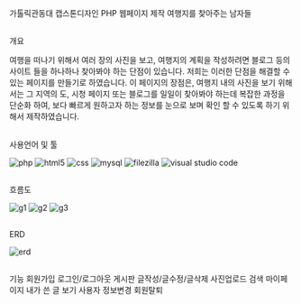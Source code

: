 가톨릭관동대 캡스톤디자인 PHP 웹페이지 제작
여행지를 찾아주는 남자들
##

개요 

여행을 떠나기 위해서 여러 장의 사진을 보고,
여행지의 계획을 작성하려면 블로그 등의 사이트 들을 하나하나 찾아봐야 하는 단점이 있습니다. 
저희는 이러한 단점을 해결할 수 있는 페이지를 만들기로 하였습니다. 
이 페이지의 장점은, 여행지 내의 사진을 보기 위해서는 그 지역의 도, 시청 페이지 또는 블로그를 일일이 찾아봐야 하는데 
복잡한 과정을 단순화 하여, 보다 빠르게 원하고자 하는 정보를 눈으로 보며 확인 할 수 있도록 하기 위해서 제작하였습니다.

##
사용언어 및 툴
<p align="left">
  <img alt="php" src ="https://img.shields.io/badge/php-777BB4.svg?&style=for-the-badge&logo=php&logoColor=white"/>
  <img alt="html5" src="https://img.shields.io/badge/HTML5-E34F26?style=for-the-badge&logo=html5&logoColor=white"/>
  <img alt="css" src="https://img.shields.io/badge/css3-1572B6?style=for-the-badge&logo=css3&logoColor=white"/>
  <img alt="mysql" src="https://img.shields.io/badge/mysql-4479A1.svg?style=for-the-badge&logo=mysql&logoColor=white"/>
  <img alt="filezilla" src="https://img.shields.io/badge/filezilla-BF0000.svg?style=for-the-badge&logo=filezilla&logoColor=black"/>
  <img alt="visual studio code" src="https://img.shields.io/badge/Visual_Studio_Code-0078D4?style=for-the-badge&logo=visual%20studio%20code&logoColor=white"/>
  
</p>

##
흐름도
<p align="left">
  <img alt="g1" src="https://github.com/user-attachments/assets/a752d76b-335a-47ab-8cde-7bfe0c47aac1"/>
  <img alt="g2" src="https://github.com/user-attachments/assets/4d407c72-f20c-412a-946e-e26215c2596d"/>
  <img alt="g3" src="https://github.com/user-attachments/assets/45a952dc-0b4d-4e77-a998-6ce9e2d992ff"/>
</p>

##
ERD
<p align="left">
  <img alt="erd" src="https://github.com/user-attachments/assets/3dcbe8b0-519a-45c1-934d-c9f7a972abbf"/>
</p>

##
기능
<a>
  회원가입
  로그인/로그아웃
</a>
<a>
  게시판
    글작성/글수정/글삭제
    사진업로드
    검색
</a>
<a> 
  마이페이지
    내가 쓴 글 보기
    사용자 정보변경
    회원탈퇴
</a>
